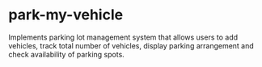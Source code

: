 # park-my-vehicle
Implements parking lot management system that allows users to add vehicles, track total number of vehicles, display parking arrangement and check availability of parking spots.
